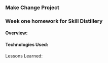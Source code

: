 ### Make Change Project

### Week one homework for Skill Distillery

#### Overview:

#### Technologies Used:

Lessons Learned: